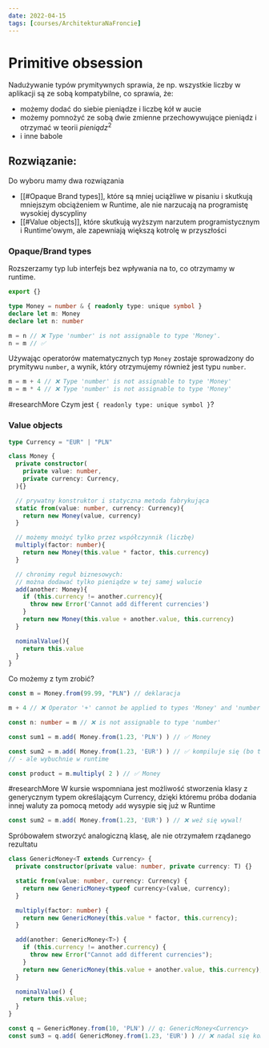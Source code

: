 ```yaml
---
date: 2022-04-15
tags: [courses/ArchitekturaNaFroncie]
---
```

# Primitive obsession

Nadużywanie typów prymitywnych sprawia, że np. wszystkie liczby w aplikacji są ze sobą kompatybilne, co sprawia, że:
- możemy dodać do siebie pieniądze i liczbę kół w aucie
- możemy pomnożyć ze sobą dwie zmienne przechowywujące pieniądz i otrzymać w teorii $pieniądz^2$
- i inne babole

## Rozwiązanie:

Do wyboru mamy dwa rozwiązania
- [[#Opaque Brand types]], które są mniej uciążliwe w pisaniu i skutkują mniejszym obciążeniem w Runtime, ale nie narzucają na programistę wysokiej dyscypliny
- [[#Value objects]], które skutkują wyższym narzutem programistycznym i Runtime'owym, ale zapewniają większą kotrolę w przyszłości

### Opaque/Brand types

Rozszerzamy typ lub interfejs bez wpływania na to, co otrzymamy w runtime.

```Typescript
export {}

type Money = number & { readonly type: unique symbol }
declare let m: Money
declare let n: number

m = n // ❌ Type 'number' is not assignable to type 'Money'.
n = m // ✅
```

Używając operatorów matematycznych typ `Money` zostaje sprowadzony do prymitywu `number`, a wynik, który otrzymujemy również jest typu `number`.

```Typescript
m = m + 4 // ❌ Type 'number' is not assignable to type 'Money'
m = m * 4 // ❌ Type 'number' is not assignable to type 'Money'
```

#researchMore Czym jest `{ readonly type: unique symbol }`? 

### Value objects

```Typescript
type Currency = "EUR" | "PLN"

class Money {
  private constructor(
    private value: number,
    private currency: Currency,
  ){}

  // prywatny konstruktor i statyczna metoda fabrykująca
  static from(value: number, currency: Currency){
    return new Money(value, currency)
  }

  // możemy mnożyć tylko przez współczynnik (liczbę)
  multiply(factor: number){
    return new Money(this.value * factor, this.currency)
  }

  // chronimy reguł biznesowych:
  // można dodawać tylko pieniądze w tej samej walucie
  add(another: Money){
    if (this.currency != another.currency){
      throw new Error('Cannot add different currencies')
    }
    return new Money(this.value + another.value, this.currency)
  }

  nominalValue(){
    return this.value
  }
}
```

Co możemy z tym zrobić?

```Typescript
const m = Money.from(99.99, "PLN") // deklaracja

m + 4 // ❌ Operator '+' cannot be applied to types 'Money' and 'number'.

const n: number = m // ❌ is not assignable to type 'number'

const sum1 = m.add( Money.from(1.23, 'PLN') ) // ✅ Money

const sum2 = m.add( Money.from(1.23, 'EUR') ) // ✅ kompiluje się (bo typy są zgodne)
// - ale wybuchnie w runtime

const product = m.multiply( 2 ) // ✅ Money
```

#researchMore W kursie wspomniana jest możliwość stworzenia klasy z generycznym typem określającym Currency, dzięki któremu próba dodania innej waluty za pomocą metody `add` wysypie się już w Runtime

```Typescript
const sum2 = m.add( Money.from(1.23, 'EUR') ) // ❌ weź się wywal!
````

Spróbowałem stworzyć analogiczną klasę, ale nie otrzymałem rządanego rezultatu

```Typescript
class GenericMoney<T extends Currency> {
  private constructor(private value: number, private currency: T) {}

  static from(value: number, currency: Currency) {
    return new GenericMoney<typeof currency>(value, currency);
  }

  multiply(factor: number) {
    return new GenericMoney(this.value * factor, this.currency);
  }

  add(another: GenericMoney<T>) {
    if (this.currency != another.currency) {
      throw new Error("Cannot add different currencies");
    }
    return new GenericMoney(this.value + another.value, this.currency);
  }

  nominalValue() {
    return this.value;
  }
}

const q = GenericMoney.from(10, 'PLN') // q: GenericMoney<Currency>
const sum3 = q.add( GenericMoney.from(1.23, 'EUR') ) // ❌ nadal się kompiluje
````